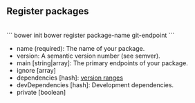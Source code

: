 ## Register packages

<br>
```
bower init
bower register package-name git-endpoint
```

* name (required): The name of your package.
* version: A semantic version number (see semver).
* main [string|array]: The primary endpoints of your package.
* ignore [array]
* dependencies [hash]: [version ranges](https://github.com/isaacs/node-semver#ranges)
* devDependencies [hash]: Development dependencies.
* private [boolean]


